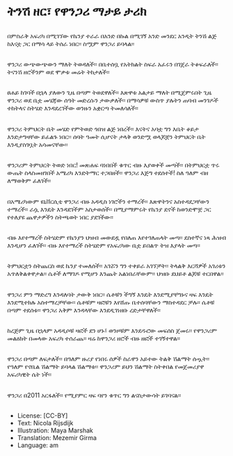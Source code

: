 # ትንሽ ዘር፣ የዋንጋሪ ማታይ ታሪክ

##
በምስራቅ አፍሪካ በሚገኘው የኬንያ ተራራ በአንድ በኩል በሚገኝ አንድ መንደር አንዲት ትንሽ ልጅ ከእናቷ ጋር በማሳ ላይ ትሰራ ነበር፡፡ ስሟም ዋንጋሪ ይባላል፡፡

##
ዋንጋሪ ውጭውጭውን ማለት ትወዳለች፡፡ በቤተሰቧ የአትክልት ስፍራ አፈሩን በገጀራ ትቆፍራለች፡፡ ትናንሽ ዘሮችንም ወደ ሞቃቱ መሬት ትከታለች፡፡

##
ፀሐይ ከገባች በኋላ ያለውን ጊዜ በጣም ትወደዋለች፡፡ እጽዋቱ አልታይ ማለት በሚጀምሩበት ጊዜ ዋንጋሪ ወደ ቤቷ መሄጃው ሰዓት መድረሱን ታውቃለች፡፡ በማሳዎቹ ውስጥ ያሉትን ጠባብ መንገዶች ተከትላና ስትሄድ እንዳደረገችው ወንዙን አቋርጣ ትመለሳለች፡፡

##
ዋንጋሪ ትምህርት ቤት መሄድ የምትወድ ጎበዝ ልጅ ነበረች፡፡ እናትና አባቷ ግን እቤት ቆይታ እንድታግዛቸው ይፈልጉ ነበር፡፡ ሰባት ዓመት ሲሆናት ታላቅ ወንድሟ ወላጆቿን ትምህርት ቤት እንዲያስገቧት አሳመናቸው፡፡

##
ዋንጋሪም ትምህርት ትወድ ነበር! መጽሐፍ ባነበበች ቁጥር ብዙ እያወቀች መጣች፡፡ በትምህርቷ ጥሩ ውጤት ስላስመዘገበች አሜሪካ እንድትማር ተጋበዘች፡፡ ዋንጋሪ እጅግ ተደሰተች! ስለ ዓለም ብዘ ለማወቅም ፈለገች፡፡

##
በአሜሪካውም ዩኒቨርሲቲ ዋንጋሪ ብዙ አዳዲስ ነገሮችን ተማረች፡፡ እጽዋትንና አስተዳደጋቸውን ተማረች፡፡ ራሷ እንዴት እንዳደገችም አስታወሰች፡፡ በሚያማምሩት የኬንያ ደኖች ከወንድሞቿ ጋር የተለያዩ ጨዋታዎችን ስትጫወት ነበር ያደገችው፡፡

##
ብዙ እየተማረች ስትሄድም የኬንያን ህዝብ መውደዷ የበለጠ እየተገለጠላት መጣ፡፡ ደስተኛና ነጻ ሕዝብ እንዲሆን ፈለገች፡፡ ብዙ እየተማረች ስትሄድም የአፍሪካው ቤቷ ይበልጥ ትዝ እያላት መጣ፡፡

##
ትምህርቷን ስትጨርስ ወደ ኬንያ ተመለሰች፡፡ አገሯን ግን ተቀይራ አገኘቻት፡፡ ትላልቅ እርሻዎች አገሪቱን አጥለቅልቀዋታል፡፡ ሴቶች ለማገዶ የሚሆን እንጨት አልነበራቸውም፡፡ ህዝቡ ደህይቶ ልጆቹ ተርበዋል፡፡

##
ዋንጋሪ ምን ማድረግ እንዳለባት ታውቅ ነበር፡፡ ሴቶቹን ችግኝ እንዴት እንደሚያቸግኑና ዛፍ እንዴት እንደሚተክሉ አስተማረቻቸው፡፡ ሴቶቹም ዛፎቹን እየሸጡ ቤተሰባቸውን ማስተዳደር ቻሉ፡፡ ሴቶቹ በጣም ተደሰቱ፡፡ ዋንጋሪ አቅም እንዳላቸው እንደዲገነዘቡ ረድታቸዋለች፡፡

##
ከረጅም ጊዜ በኋላም አዳዲሶቹ ዛፎች ደን ሆኑ፤ ወንዞቹም እንደዱሮው መፍሰስ ጀመሩ፡፡ የዋንጋሪም መልዕክት በመላው አፍሪካ ተሰራጨ፡፡ ዛሬ ከዋንጋሪ ዘሮች ብዙ ዘፎች ተገኝተዋል፡፡

##
ዋንጋሪ በጣም ለፍታለች፡፡ በዓለም ዙሪያ የነበሩ ሰዎች ስራዋን አይተው ትልቅ ሽልማት ሰጧት፡፡ የዓለም የኖቤል ሽልማት ይባላል ሽልማቱ፡፡ ዋንጋሪም ይህን ሽልማት ስትቀበል የመጀመሪያዋ አፍሪካዊት ሴት ነች፡፡

##
ዋንጋሪ በ2011 አርፋለች፡፡ የሚያምር ዛፍ ባየን ቁጥር ግን ልናስታውሳት ይገባናል፡፡

##
* License: [CC-BY]
* Text: Nicola Rijsdijk
* Illustration: Maya Marshak
* Translation: Mezemir Girma
* Language: am
